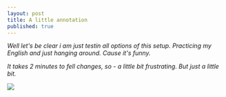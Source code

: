 ```yaml
---
layout: post
title: A little annotation
published: true
---
```

_Well let's be clear i am just testin all options of this setup. Practicing my English and just hanging around. Cause it's funny._

_It takes 2 minutes to fell changes, so - a little bit frustrating. But just a little bit._

![]({{site.baseurl}}https://sg-dae.kxcdn.com/blog/wp-content/uploads/2017/08/striving-for-a-better-life.jpg)

<div style="display:none;">
The easiest way to make your first post is to edit this one. Go into /_posts/ and update the Hello World markdown file. For more instructions head over to the [Jekyll Now repository](https://github.com/barryclark/jekyll-now) on GitHub.
</div>
